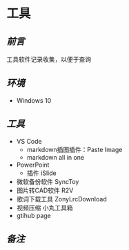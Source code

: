 # 工具

## *前言*

工具软件记录收集，以便于查询

## *环境*

- Windows 10

## *工具*

- VS Code
  - markdown插图插件：Paste Image
  - markdown all in one
- PowerPoint
  - 插件 iSlide
- 微软备份软件 SyncToy
- 图片转CAD软件 R2V
- 歌词下载工具 ZonyLrcDownload
- 视频压缩 小丸工具箱
- gtihub page

## *备注*
